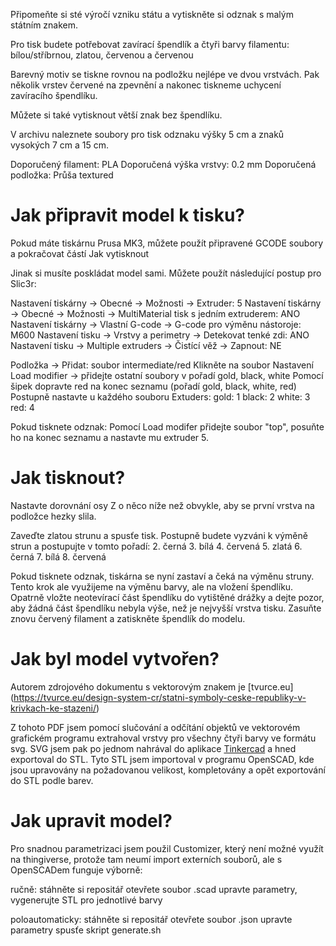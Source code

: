 Připomeňte si sté výročí vzniku státu a vytiskněte si odznak s malým státním znakem.

Pro tisk budete potřebovat zavírací špendlík a čtyři barvy filamentu: bílou/stříbrnou, zlatou, červenou a červenou

Barevný motiv se tiskne rovnou na podložku nejlépe ve dvou vrstvách. Pak několik vrstev červené na zpevnění a nakonec tiskneme uchycení zavíracího špendlíku.

Můžete si také vytisknout větší znak bez špendlíku.

V archivu naleznete soubory pro tisk odznaku výšky 5 cm a znaků vysokých 7 cm a 15 cm.

Doporučený filament: PLA
Doporučená výška vrstvy: 0.2 mm
Doporučená podložka: Průša textured

Jak připravit model k tisku?
============================

Pokud máte tiskárnu Prusa MK3, můžete použít připravené GCODE soubory a pokračovat částí Jak vytisknout

Jinak si musíte poskládat model sami. Můžete použít následující postup pro Slic3r:


Nastavení tiskárny -> Obecné -> Možnosti -> Extruder: 5
Nastavení tiskárny -> Obecné -> Možnosti -> MultiMaterial tisk s jedním extruderem: ANO
Nastavení tiskárny -> Vlastní G-code -> G-code pro výměnu nástoroje: M600
Nastavení tisku -> Vrstvy a perimetry -> Detekovat tenké zdi: ANO
Nastavení tisku -> Multiple extruders -> Čistící věž -> Zapnout: NE

Podložka -> Přidat: soubor intermediate/red
Klikněte na soubor
Nastavení
Load modifier -> přidejte ostatní soubory v pořadí gold, black, white
Pomocí šipek dopravte red na konec seznamu (pořadí gold, black, white, red)
Postupně nastavte u každého souboru Extuders:
gold: 1
black: 2
white: 3
red: 4

Pokud tisknete odznak:
Pomocí Load modifer přidejte soubor "top", posuňte ho na konec seznamu a nastavte mu extruder 5.

Jak tisknout?
=============
Nastavte dorovnání osy Z o něco níže než obvykle, aby se první vrstva na podložce hezky slila.

Zaveďte zlatou strunu a spusťe tisk. Postupně budete vyzváni k výměně strun a postupujte v tomto pořadí:
2. černá
3. bílá
4. červená
5. zlatá
6. černá
7. bílá
8. červená

Pokud tisknete odznak, tiskárna se nyní zastaví a čeká na výměnu struny. Tento krok ale využijeme na výměnu barvy, ale na vložení špendlíku. Opatrně vložte neotevírací část špendlíku do vytištěné drážky a dejte pozor, aby žádná část špendlíku nebyla výše, než je nejvyšší vrstva tisku. Zasuňte znovu červený filament a zatiskněte špendlík do modelu.

Jak byl model vytvořen?
=======================
Autorem zdrojového dokumentu s vektorovým znakem je [tvurce.eu] (https://tvurce.eu/design-system-cr/statni-symboly-ceske-republiky-v-krivkach-ke-stazeni/)

Z tohoto PDF jsem pomocí slučování a odčítání objektů ve vektorovém grafickém programu extrahoval vrstvy pro všechny čtyři barvy ve formátu svg.
SVG jsem pak po jednom nahrával do aplikace [Tinkercad](https://www.tinkercad.com/) a hned exportoval do STL.
Tyto STL jsem importoval v programu OpenSCAD, kde jsou upravovány na požadovanou velikost, kompletovány a opět exportování do STL podle barev.

Jak upravit model?
==================
Pro snadnou parametrizaci jsem použil Customizer, který není možné využít na thingiverse, protože tam neumí import externích souborů, ale s OpenSCADem funguje výborně:

ručně:
stáhněte si repositář
otevřete soubor .scad
upravte parametry, vygenerujte STL pro jednotlivé barvy

poloautomaticky:
stáhněte si repositář
otevřete soubor .json
upravte parametry
spusťe skript generate.sh
